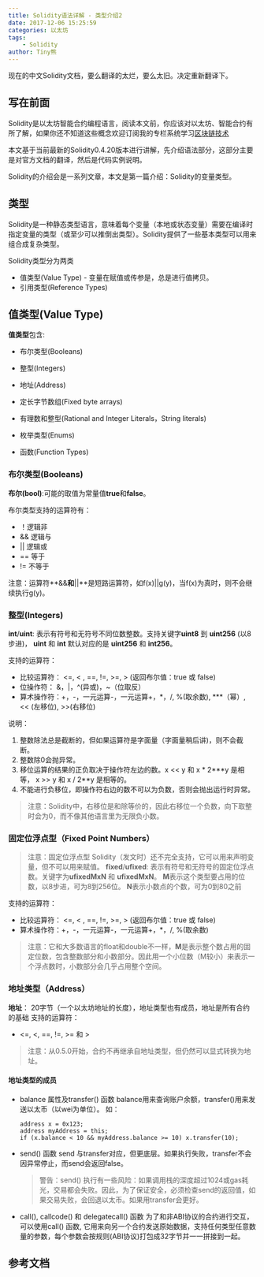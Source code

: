 ```yaml
---
title: Solidity语法详解 - 类型介绍2  
date: 2017-12-06 15:25:59
categories: 以太坊
tags:
    - Solidity
author: Tiny熊
---
```


现在的中文Solidity文档，要么翻译的太烂，要么太旧。决定重新翻译下。

<!-- more -->

## 写在前面

Solidity是以太坊智能合约编程语言，阅读本文前，你应该对以太坊、智能合约有所了解，如果你还不知道这些概念欢迎订阅我的专栏系统学习[区块链技术](https://xiaozhuanlan.com/blockchaincore)

本文基于当前最新的Solidity0.4.20版本进行讲解，先介绍语法部分，这部分主要是对官方文档的翻译，然后是代码实例说明。

Solidity的介绍会是一系列文章，本文是第一篇介绍：Solidity的变量类型。

## 类型
Solidity是一种静态类型语言，意味着每个变量（本地或状态变量）需要在编译时指定变量的类型（或至少可以推倒出类型）。Solidity提供了一些基本类型可以用来组合成复杂类型。

Solidity类型分为两类
* 值类型(Value Type) - 变量在赋值或传参是，总是进行值拷贝。
* 引用类型(Reference Types)

## 值类型(Value Type)
**值类型**包含:
* 布尔类型(Booleans)
* 整型(Integers)
* 地址(Address)
* 定长字节数组(Fixed byte arrays)

* 有理数和整型(Rational and Integer Literals，String literals)
* 枚举类型(Enums)
* 函数(Function Types)

### 布尔类型(Booleans)
**布尔(bool)**:可能的取值为常量值**true**和**false**。

布尔类型支持的运算符有：
* ！逻辑非
* && 逻辑与
* || 逻辑或
* == 等于
* != 不等于

注意：运算符**&&**和**||**是短路运算符，如f(x)||g(y)，当f(x)为真时，则不会继续执行g(y)。

### 整型(Integers)
**int**/**uint**: 表示有符号和无符号不同位数整数。支持关键字**uint8** 到 **uint256** (以8步进)，
**uint** 和 **int** 默认对应的是 **uint256** 和 **int256**。

支持的运算符：
* 比较运算符： <=, < , ==, !=, >=, > (返回布尔值：true 或 false)
* 位操作符： &，|，^(异或)，~（位取反）
* 算术操作符：+，-，一元运算-，一元运算+，*，/, %(取余数), \***（幂）, << (左移位), >>(右移位)

说明：
1. 整数除法总是截断的，但如果运算符是字面量（字面量稍后讲)，则不会截断。
2. 整数除0会抛异常。
3. 移位运算的结果的正负取决于操作符左边的数。x << y 和 x * 2\***y 是相等， x >> y 和 x / 2\**y 是相等的。
4. 不能进行负移位，即操作符右边的数不可以为负数，否则会抛出运行时异常。


> 注意：Solidity中，右移位是和除等价的，因此右移位一个负数，向下取整时会为0，而不像其他语言里为无限负小数。


### 固定位浮点型（Fixed Point Numbers）

> 注意：固定位浮点型 Solidity（发文时）还不完全支持，它可以用来声明变量，但不可以用来赋值。
**fixed**/**ufixed**: 表示有符号和无符号的固定位浮点数。关键字为**ufixedMxN** 和 **ufixedMxN**。
**M**表示这个类型要占用的位数，以8步进，可为8到256位。
**N**表示小数点的个数，可为0到80之前

支持的运算符：
* 比较运算符： <=, < , ==, !=, >=, > (返回布尔值：true 或 false)
* 算术操作符：+，-，一元运算-，一元运算+，*，/, %(取余数)
> 注意：它和大多数语言的float和double不一样，**M**是表示整个数占用的固定位数，包含整数部分和小数部分。因此用一个小位数（M较小）来表示一个浮点数时，小数部分会几乎占用整个空间。

### 地址类型（Address）
**地址**： 20字节（一个以太坊地址的长度），地址类型也有成员，地址是所有合约的基础
支持的运算符：
* <=, <, ==, !=, >= 和 >
> 注意：从0.5.0开始，合约不再继承自地址类型，但仍然可以显式转换为地址。

#### 地址类型的成员
* balance 属性及transfer() 函数 
    balance用来查询账户余额，transfer()用来发送以太币（以wei为单位）。
    如：
    ```
    address x = 0x123;
    address myAddress = this;
    if (x.balance < 10 && myAddress.balance >= 10) x.transfer(10);
    ```
* send() 函数
    send 与transfer对应，但更底层。如果执行失败，transfer不会因异常停止，而send会返回false。
    > 警告：send() 执行有一些风险：如果调用栈的深度超过1024或gas耗光，交易都会失败。因此，为了保证安全，必须检查send的返回值，如果交易失败，会回退以太币。如果用transfer会更好。

* call(), callcode() 和 delegatecall() 函数
    为了和非ABI协议的合约进行交互，可以使用call() 函数, 它用来向另一个合约发送原始数据，支持任何类型任意数量的参数，每个参数会按规则(ABI协议)打包成32字节并一一拼接到一起。





## 参考文档
[](https://solidity.readthedocs.io/en/develop/types.html)